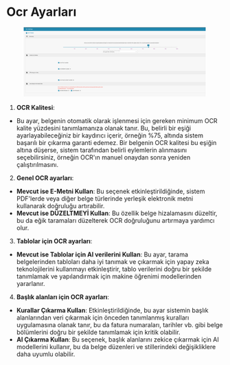 # Ocr Ayarları

<figure><img src="../../../.gitbook/assets/Bildschirmfoto 2024-05-08 um 11.01.00.png" alt=""><figcaption></figcaption></figure>

1. **OCR Kalitesi**:
* Bu ayar, belgenin otomatik olarak işlenmesi için gereken minimum OCR kalite yüzdesini tanımlamanıza olanak tanır. Bu, belirli bir eşiği ayarlayabileceğiniz bir kaydırıcı içerir, örneğin %75, altında sistem başarılı bir çıkarma garanti edemez. Bir belgenin OCR kalitesi bu eşiğin altına düşerse, sistem tarafından belirli eylemlerin alınmasını seçebilirsiniz, örneğin OCR'ın manuel onaydan sonra yeniden çalıştırılmasını.
2. **Genel OCR ayarları**:
* **Mevcut ise E-Metni Kullan**: Bu seçenek etkinleştirildiğinde, sistem PDF'lerde veya diğer belge türlerinde yerleşik elektronik metni kullanarak doğruluğu artırabilir.
* **Mevcut ise DÜZELTMEYİ Kullan**: Bu özellik belge hizalamasını düzeltir, bu da eğik taramaları düzelterek OCR doğruluğunu artırmaya yardımcı olur.
3. **Tablolar için OCR ayarları**:
* **Mevcut ise Tablolar için AI verilerini Kullan**: Bu ayar, tarama belgelerinden tabloları daha iyi tanımak ve çıkarmak için yapay zeka teknolojilerini kullanmayı etkinleştirir, tablo verilerini doğru bir şekilde tanımlamak ve yapılandırmak için makine öğrenimi modellerinden yararlanır.
4. **Başlık alanları için OCR ayarları**:
* **Kurallar Çıkarma Kullan**: Etkinleştirildiğinde, bu ayar sistemin başlık alanlarından veri çıkarmak için önceden tanımlanmış kuralları uygulamasına olanak tanır, bu da fatura numaraları, tarihler vb. gibi belge bölümlerini doğru bir şekilde tanımlamak için kritik olabilir.
* **AI Çıkarma Kullan**: Bu seçenek, başlık alanlarını zekice çıkarmak için AI modellerini kullanır, bu da belge düzenleri ve stillerindeki değişikliklere daha uyumlu olabilir.
